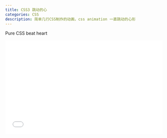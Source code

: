```yaml
---
title: CSS3 跳动的心
categories: CSS
description: 简单几行CSS制作的动画，css animation 一直跳动的心形
---
```


Pure CSS beat heart

<iframe height='300' scrolling='no' title='CSS beat heart' src='//codepen.io/lcrccr/embed/Gdwqpx/?height=300&theme-id=33119&default-tab=result&embed-version=2' frameborder='no' allowtransparency='true' allowfullscreen='true' style='width: 100%;'>See the Pen <a href='https://codepen.io/lcrccr/pen/Gdwqpx/'>CSS beat heart</a> by Leslie Lai (<a href='https://codepen.io/lcrccr'>@lcrccr</a>) on <a href='https://codepen.io'>CodePen</a>.
</iframe>